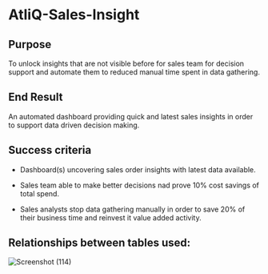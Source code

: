 # AtliQ-Sales-Insight

## Purpose
To unlock insights that are not visible before for sales team for decision support and automate them to reduced manual time spent in data gathering.

## End Result
An automated dashboard providing quick and latest sales insights in order to support data driven decision making.

## Success criteria
- Dashboard(s) uncovering sales order insights with latest data available. 
* Sales team able to make better decisions nad prove 10% cost savings of total spend.
+ Sales analysts stop data gathering manually in order to save 20% of their business time and reinvest it value added activity.

## Relationships between tables used:
![Screenshot (114)](https://github.com/devansh0602/AtliQ-Sales-Insight/assets/110840898/1aeea11c-f506-4b4e-a987-a87dcbc9bbfe)

